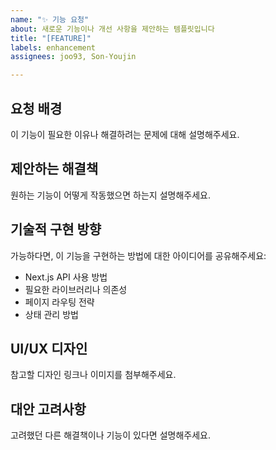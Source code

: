 ```yaml
---
name: "✨ 기능 요청"
about: 새로운 기능이나 개선 사항을 제안하는 템플릿입니다
title: "[FEATURE]"
labels: enhancement
assignees: joo93, Son-Youjin

---
```


## 요청 배경
이 기능이 필요한 이유나 해결하려는 문제에 대해 설명해주세요.

## 제안하는 해결책
원하는 기능이 어떻게 작동했으면 하는지 설명해주세요.

## 기술적 구현 방향
가능하다면, 이 기능을 구현하는 방법에 대한 아이디어를 공유해주세요:

- Next.js API 사용 방법
- 필요한 라이브러리나 의존성
- 페이지 라우팅 전략
- 상태 관리 방법

## UI/UX 디자인
참고할 디자인 링크나 이미지를 첨부해주세요.

## 대안 고려사항
고려했던 다른 해결책이나 기능이 있다면 설명해주세요.
